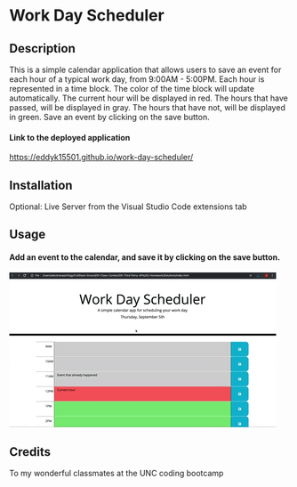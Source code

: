 # Work Day Scheduler

## Description
This is a simple calendar application that allows users to save an event for each hour of a typical work day, from 9:00AM - 5:00PM. Each hour is represented in a time block. The color of the time block will update automatically. The current hour will be displayed in red. The hours that have passed, will be displayed in gray. The hours that have not, will be displayed in green. Save an event by clicking on the save button.

#### Link to the deployed application
https://eddyk15501.github.io/work-day-scheduler/

## Installation
Optional: Live Server from the Visual Studio Code extensions tab

## Usage

#### Add an event to the calendar, and save it by clicking on the save button.

![alt text](./assets/image/05-third-party-apis-homework-demo.gif)

## Credits
To my wonderful classmates at the UNC coding bootcamp